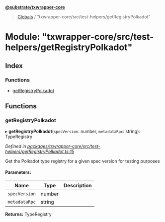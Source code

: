 **[@substrate/txwrapper-core](../README.md)**

> [Globals](../globals.md) / "txwrapper-core/src/test-helpers/getRegistryPolkadot"

# Module: "txwrapper-core/src/test-helpers/getRegistryPolkadot"

## Index

### Functions

* [getRegistryPolkadot](_txwrapper_core_src_test_helpers_getregistrypolkadot_.md#getregistrypolkadot)

## Functions

### getRegistryPolkadot

▸ **getRegistryPolkadot**(`specVersion`: number, `metadataRpc`: string): TypeRegistry

*Defined in [packages/txwrapper-core/src/test-helpers/getRegistryPolkadot.ts:15](https://github.com/paritytech/txwrapper-core/blob/2862592/packages/txwrapper-core/src/test-helpers/getRegistryPolkadot.ts#L15)*

Get the Polkadot type registry for a given spec version for testing purposes

#### Parameters:

Name | Type | Description |
------ | ------ | ------ |
`specVersion` | number |  |
`metadataRpc` | string |   |

**Returns:** TypeRegistry
